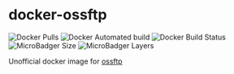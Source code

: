 # docker-ossftp


![Docker Pulls](https://img.shields.io/docker/pulls/daxingplay/ossftp.svg)  ![Docker Automated build](https://img.shields.io/docker/automated/daxingplay/ossftp.svg)  ![Docker Build Status](https://img.shields.io/docker/build/daxingplay/ossftp.svg)   ![MicroBadger Size](https://img.shields.io/microbadger/image-size/daxingplay/ossftp.svg)  ![MicroBadger Layers](https://img.shields.io/microbadger/layers/daxingplay/ossftp.svg)

Unofficial docker image for [ossftp](https://help.aliyun.com/document_detail/32190.html)

